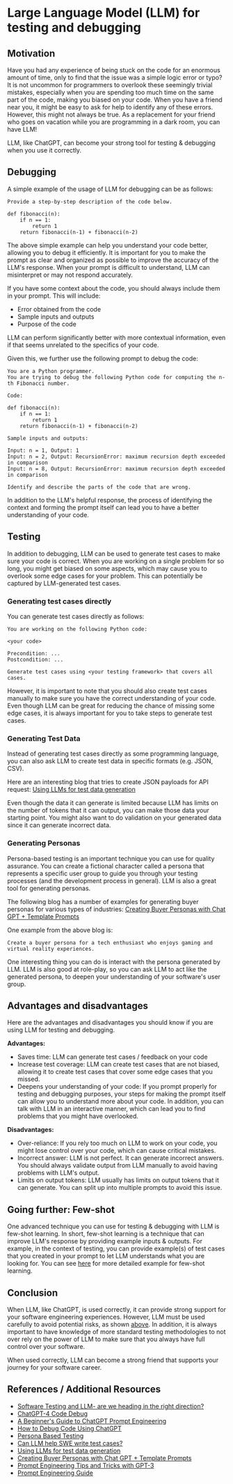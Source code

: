 # Large Language Model (LLM) for testing and debugging

## Motivation
Have you had any experience of being stuck on the code for an enormous amount of time,  only to find that the issue was a simple logic error or typo? 
It is not uncommon for programmers to overlook these seemingly trivial mistakes, especially when you are spending too much time on the same part of the code, making you biased on your code.
When you have a friend near you, it might be easy to ask for help to identify any of these errors. 
However, this might not always be true. As a replacement for your friend who goes on vacation while you are programming in a dark room, you can have LLM!

LLM, like ChatGPT, can become your strong tool for testing & debugging when you use it correctly. 

## Debugging 
A simple example of the usage of LLM for debugging can be as follows: 
```
Provide a step-by-step description of the code below.

def fibonacci(n):
    if n == 1: 
        return 1
    return fibonacci(n-1) + fibonacci(n-2)
```
The above simple example can help you understand your code better, allowing you to debug it efficiently.
It is important for you to make the prompt as clear and organized as possible to improve the accuracy of the LLM's response. 
When your prompt is difficult to understand, LLM can misinterpret or may not respond accurately.

If you have some context about the code, you should always include them in your prompt. This will include:

- Error obtained from the code
- Sample inputs and outputs 
- Purpose of the code

LLM can perform significantly better with more contextual information, even if that seems unrelated to the specifics of your code. 

Given this, we further use the following prompt to debug the code: 
```
You are a Python programmer. 
You are trying to debug the following Python code for computing the n-th Fibonacci number.

Code: 

def fibonacci(n):
    if n == 1: 
        return 1
    return fibonacci(n-1) + fibonacci(n-2)

Sample inputs and outputs: 

Input: n = 1, Output: 1
Input: n = 2, Output: RecursionError: maximum recursion depth exceeded in comparison
Input: n = 8, Output: RecursionError: maximum recursion depth exceeded in comparison

Identify and describe the parts of the code that are wrong.  
```

In addition to the LLM's helpful response, the process of identifying the context and forming the prompt itself can lead you to have a better understanding of your code. 

## Testing
In addition to debugging, LLM can be used to generate test cases to make sure your code is correct. 
When you are working on a single problem for so long, you might get biased on some aspects, 
which may cause you to overlook some edge cases for your problem. 
This can potentially be captured by LLM-generated test cases. 


### Generating test cases directly
You can generate test cases directly as follows: 
```
You are working on the following Python code: 

<your code>

Precondition: ...
Postcondition: ...

Generate test cases using <your testing framework> that covers all cases. 
```
However, it is important to note that you should also create test cases manually to make sure you have the correct understanding of your code. 
Even though LLM can be great for reducing the chance of missing some edge cases, it is always important for you to take steps to generate test cases. 

### Generating Test Data
Instead of generating test cases directly as some programming language, you can also ask LLM to create test data in specific formats (e.g. JSON, CSV).

Here are an interesting blog that tries to create JSON payloads for API request: [Using LLMs for test data generation](https://blog.dkwr.de/development/llm-for-test-data-generation/?utm_source=hnblogs.substack.com)

Even though the data it can generate is limited because LLM has limits on the number of tokens that it can output, you can make those data your starting point. 
You might also want to do validation on your generated data since it can generate incorrect data.

### Generating Personas
Persona-based testing is an important technique you can use for quality assurance. 
You can create a fictional character called a persona that represents a specific user group to guide you through your testing processes (and the development process in general). 
LLM is also a great tool for generating personas. 

The following blog has a number of examples for generating buyer personas for various types of industries: [Creating Buyer Personas with Chat GPT + Template Prompts
](https://medium.com/@ferdian_ariff/creating-buyer-personas-with-chat-gpt-template-prompts-ad78f98e7e3e)

One example from the above blog is:  

```
Create a buyer persona for a tech enthusiast who enjoys gaming and virtual reality experiences.
```

One interesting thing you can do is interact with the persona generated by LLM. 
LLM is also good at role-play, so you can ask LLM to act like the generated persona, 
to deepen your understanding of your software's user group. 

## Advantages and disadvantages
Here are the advantages and disadvantages you should know if you are using LLM for testing and debugging. 

**Advantages:**

- Saves time: LLM can generate test cases / feedback on your code 
- Increase test coverage: LLM can create test cases that are not biased, allowing it to create test cases that cover some edge cases that you missed. 
- Deepens your understanding of your code: If you prompt properly for testing and debugging purposes, your steps for making the prompt itself can allow you to understand more about your code. In addition, you can talk with LLM in an interactive manner, which can lead you to find problems that you might have overlooked. 

**Disadvantages:**

- Over-reliance: If you rely too much on LLM to work on your code, you might lose control over your code, which can cause critical mistakes. 
- Incorrect answer: LLM is not perfect. It can generate incorrect answers. You should always validate output from LLM manually to avoid having problems with LLM's output.
- Limits on output tokens: LLM usually has limits on output tokens that it can generate. You can split up into multiple prompts to avoid this issue. 

## Going further: Few-shot
One advanced technique you can use for testing & debugging with LLM is few-shot learning. 
In short, few-shot learning is a technique that can improve LLM's response by providing example inputs & outputs. 
For example, in the context of testing, you can provide example(s) of test cases that you created in your prompt to let 
LLM understands what you are looking for. 
You can see [here](https://blog.andrewcantino.com/blog/2021/04/21/prompt-engineering-tips-and-tricks/) for more detailed example for few-shot learning. 

## Conclusion 
When LLM, like ChatGPT, is used correctly, it can provide strong support for your software engineering experiences. 
However, LLM must be used carefully to avoid potential risks, as shown [above](#advantages-and-disadvantages). 
In addition, it is always important to have knowledge of more standard testing methodologies to not over rely on the power of LLM 
to make sure that you always have full control over your software. 

When used correctly, LLM can become a strong friend that supports your journey for your software career. 

## References / Additional Resources
- [Software Testing and LLM- are we heading in the right direction?](https://www.linkedin.com/pulse/software-testing-llm-we-heading-right-direction-nstarx/)
- [ChatGPT-4 Code Debug](https://www.w3schools.com/gen_ai/chatgpt-4/chatgpt-4_code_debug.php)
- [A Beginner's Guide to ChatGPT Prompt Engineering](https://www.datacamp.com/tutorial/a-beginners-guide-to-chatgpt-prompt-engineering)
- [How to Debug Code Using ChatGPT](https://rajvivan11.medium.com/how-to-debug-code-using-chatgpt-7b75d2615b8c)
- [Persona Based Testing](https://medium.com/@ChamalAsela/persona-based-testing-de6e1396c23c)
- [Can LLM help SWE write test cases?](https://medium.com/@taiyuanz/can-llm-help-swe-write-test-cases-4d1cd3b51b3e)
- [Using LLMs for test data generation](https://blog.dkwr.de/development/llm-for-test-data-generation/?utm_source=hnblogs.substack.com)
- [Creating Buyer Personas with Chat GPT + Template Prompts](https://medium.com/@ferdian_ariff/creating-buyer-personas-with-chat-gpt-template-prompts-ad78f98e7e3e)
- [Prompt Engineering Tips and Tricks with GPT-3](https://blog.andrewcantino.com/blog/2021/04/21/prompt-engineering-tips-and-tricks/)
- [Prompt Engineering Guide](https://www.promptingguide.ai/)